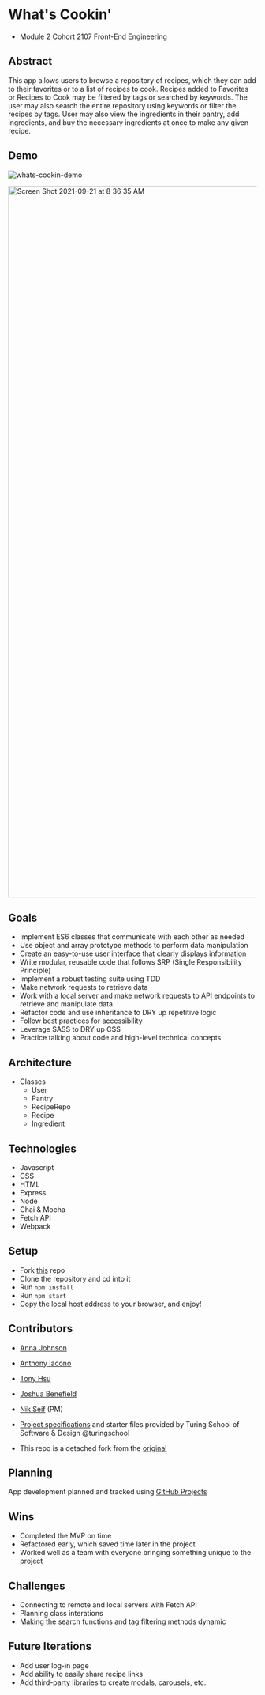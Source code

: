 
# What's Cookin'
- Module 2 Cohort 2107 Front-End Engineering

## Abstract
This app allows users to browse a repository of recipes, which they can add to their favorites or to a list of recipes to cook. Recipes added to Favorites or Recipes to Cook may be filtered by tags or searched by keywords. The user may also search the entire repository using keywords or filter the recipes by tags. User may also view the ingredients in their pantry, add ingredients, and buy the necessary ingredients at once to make any given recipe.

## Demo 
![whats-cookin-demo](https://user-images.githubusercontent.com/72999840/132435408-ce5e42aa-cbfb-4cda-8294-c49c38b36ce0.gif)

[<img width="1440" alt="Screen Shot 2021-09-21 at 8 36 35 AM" src="https://user-images.githubusercontent.com/72999840/134201836-6cd5c65f-8db8-4f57-b67e-de5028bfd97a.png">](https://youtu.be/Xx22z-O_jOA)

## Goals
- Implement ES6 classes that communicate with each other as needed
- Use object and array prototype methods to perform data manipulation
- Create an easy-to-use user interface that clearly displays information
- Write modular, reusable code that follows SRP (Single Responsibility Principle)
- Implement a robust testing suite using TDD
- Make network requests to retrieve data
- Work with a local server and make network requests to API endpoints to retrieve and manipulate data
- Refactor code and use inheritance to DRY up repetitive logic
- Follow best practices for accessibility
- Leverage SASS to DRY up CSS
- Practice talking about code and high-level technical concepts

## Architecture
- Classes
  - User
  - Pantry
  - RecipeRepo
  - Recipe
  - Ingredient

## Technologies
  - Javascript
  - CSS
  - HTML
  - Express
  - Node
  - Chai & Mocha
  - Fetch API
  - Webpack
 
## Setup
  - Fork [this](https://github.com/annnuuuh/whats-cookin) repo
  - Clone the repository and cd into it
  - Run `npm install`
  - Run `npm start`
  - Copy the local host address to your browser, and enjoy!

## Contributors
  - [Anna Johnson](https://github.com/annnuuuh)
  - [Anthony Iacono](https://github.com/anthony-iacono)
  - [Tony Hsu](https://github.com/tonydhsu)
  - [Joshua Benefield](https://github.com/jabene)
  - [Nik Seif](https://github.com/niksseif) (PM)

  - [Project specifications](https://frontend.turing.edu/projects/whats-cookin-part-one.html) and starter files provided by Turing School of Software & Design @turingschool
  - This repo is a detached fork from the [original](https://github.com/annnuuuh/whats-cookin)

## Planning
App development planned and tracked using [GitHub Projects](https://github.com/annnuuuh/whats-cookin/projects/1)

## Wins
  - Completed the MVP on time
  - Refactored early, which saved time later in the project
  - Worked well as a team with everyone bringing something unique to the project

## Challenges
  - Connecting to remote and local servers with Fetch API
  - Planning class interations
  - Making the search functions and tag filtering methods dynamic

## Future Iterations
- Add user log-in page
- Add ability to easily share recipe links
- Add third-party libraries to create modals, carousels, etc.
